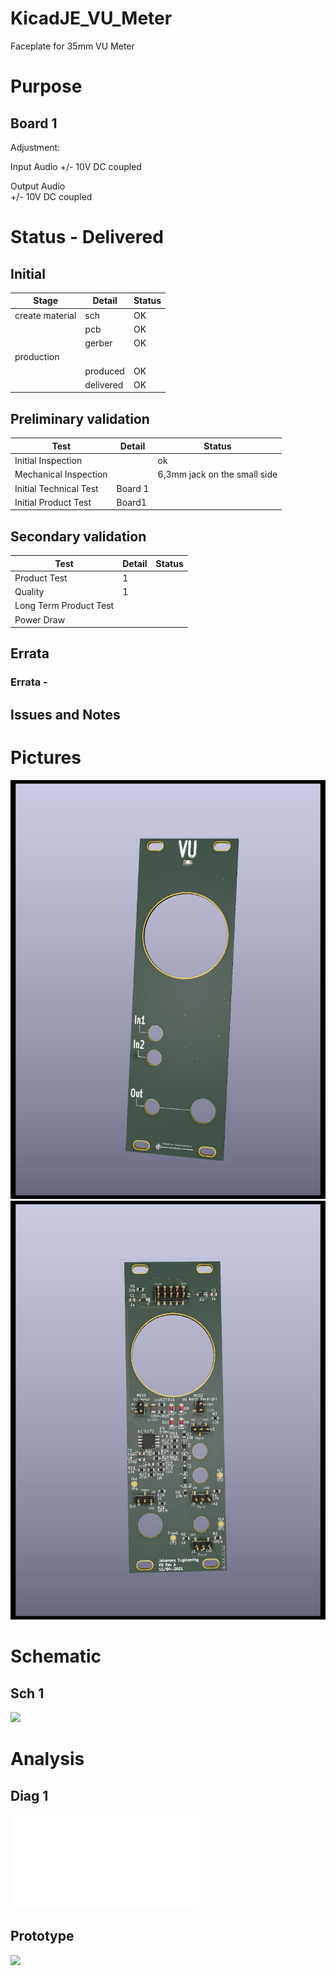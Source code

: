 # KicadJE_VU_Meter
Faceplate for 35mm VU Meter

# Purpose

## Board 1
Adjustment:

Input Audio 
+/- 10V DC coupled

Output Audio  
+/- 10V DC coupled


# Status - Delivered
## Initial 
| Stage  | Detail | Status |
| ------------- | ------------- | ------------- |
| create material  | sch |OK
| | pcb |OK
| | gerber |OK
| production |  |  
|  | produced  |OK 
|  | delivered |OK
## Preliminary validation
| Test  | Detail | Status |
| ------------- | ------------- | ------------- |
| Initial Inspection | | ok |
| Mechanical Inspection | | 6,3mm jack on the small side |
| Initial Technical Test | Board 1 |  |
| Initial Product Test | Board1 |  |

## Secondary validation
| Test  | Detail | Status |
| ------------- | ------------- |------------- |
| Product Test | 1 | |
| Quality | 1 | |
| Long Term Product Test |  |  |
| Power Draw |  | 

## Errata
### Errata - 

## Issues and Notes
### 

# Pictures
![](KicadJE_VU_Meter_Face.png)
![](KicadJE_VU_Meter_Back.jpg)

# Schematic
## Sch 1
![](KicadJE_.png)

# Analysis
## Diag 1
![](.pdf)

## Prototype
![](.jpg)
